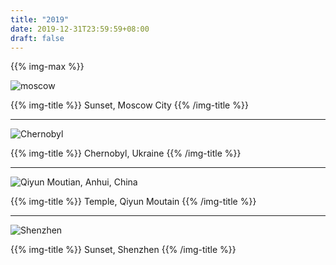 ```yaml
---
title: "2019"
date: 2019-12-31T23:59:59+08:00
draft: false
---
```


{{% img-max %}}

![moscow](https://huanglei-rocks-blog.oss-cn-shanghai.aliyuncs.com/blog/moscow-city-sunset.jpg)

{{% img-title %}}
Sunset, Moscow City
{{% /img-title %}}



---
![Chernobyl](https://huanglei-rocks-blog.oss-cn-shanghai.aliyuncs.com/blog/IMG_20190609_194811.JPG )

{{% img-title %}}
Chernobyl, Ukraine
{{% /img-title %}}

--- 

![Qiyun Moutian, Anhui, China](https://gw.alipayobjects.com/zos/antfincdn/Mm%26v36WntS/anhui.JPG)

{{% img-title %}}
Temple, Qiyun Moutain
{{% /img-title %}}

--- 

![Shenzhen](https://gw.alipayobjects.com/zos/antfincdn/rgZ15T87q%24/shenzhen.jpg)

{{% img-title %}}
Sunset, Shenzhen
{{% /img-title %}}



